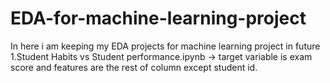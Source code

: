 # EDA-for-machine-learning-project
In here i am keeping my EDA projects for machine learning project in future
1.Student Habits vs Student performance.ipynb -> target variable is exam score and features are the rest of column except student id.
